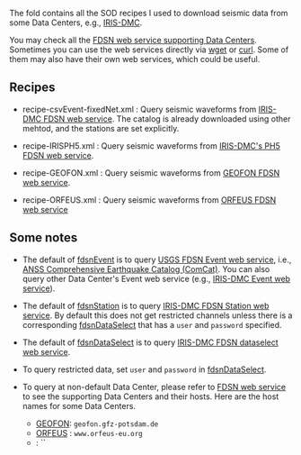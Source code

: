 
The fold contains all the SOD recipes I used to download seismic data from some Data Centers, e.g., [IRIS-DMC](https://ds.iris.edu/ds/nodes/dmc/).

You may check all the [FDSN web service supporting Data Centers](https://www.fdsn.org/webservices/). Sometimes you can use the web services directly via [wget](https://www.gnu.org/software/wget/) or [curl](https://curl.haxx.se/). Some of them may also have their own web services, which could be useful.


## Recipes

- recipe-csvEvent-fixedNet.xml : Query seismic waveforms from [IRIS-DMC FDSN web service](http://service.iris.edu/fdsnws/). The catalog is already downloaded using other mehtod, and the stations are set explicitly.

- recipe-IRISPH5.xml : Query seismic waveforms from [IRIS-DMC's PH5 FDSN web service](http://service.iris.edu/ph5ws/).

- recipe-GEOFON.xml  : Query seismic waveforms from [GEOFON FDSN web service](http://geofon.gfz-potsdam.de/fdsnws/).

- recipe-ORFEUS.xml  : Query seismic waveforms from [ORFEUS FDSN web service](http://www.orfeus-eu.org/fdsnws/)


## Some notes

- The default of [fdsnEvent](http://www.seis.sc.edu/sod/ingredients/fdsnEvent.html) is to query [USGS FDSN Event web service](https://earthquake.usgs.gov/fdsnws/event/1/), i.e., [ANSS Comprehensive Earthquake Catalog (ComCat)](https://earthquake.usgs.gov/earthquakes/search/). You can also query other Data Center's Event web service (e.g., [IRIS-DMC Event web service](http://service.iris.edu/fdsnws/event/1)).

- The default of [fdsnStation](http://www.seis.sc.edu/sod/ingredients/fdsnStation.html) is to query [IRIS-DMC FDSN Station web service](http://service.iris.edu/fdsnws/station/1/). By default this does not get restricted channels unless there is a corresponding [fdsnDataSelect](http://www.seis.sc.edu/sod/ingredients/fdsnDataSelect.html) that has a `user` and `password` specified.

- The default of [fdsnDataSelect](http://www.seis.sc.edu/sod/ingredients/fdsnDataSelect.html) is to query [IRIS-DMC FDSN dataselect web service](http://service.iris.edu/fdsnws/dataselect/1/).

- To query restricted data, set `user` and `password` in [fdsnDataSelect](http://www.seis.sc.edu/sod/ingredients/fdsnDataSelect.html).

- To query at non-default Data Center, please refer to [FDSN web service](https://www.fdsn.org/webservices/) to see the supporting Data Centers and their hosts. Here are the host names for some Data Centers.

    - [GEOFON](http://geofon.gfz-potsdam.de/fdsnws/): `geofon.gfz-potsdam.de`
    - [ORFEUS](http://www.orfeus-eu.org/fdsnws/) : `www.orfeus-eu.org`
    - []() : ``
